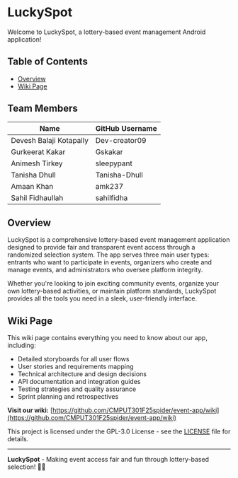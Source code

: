 # LuckySpot

Welcome to LuckySpot, a lottery-based event management Android application!

## Table of Contents
* [Overview](#overview)
* [Wiki Page](#wiki-page)

## Team Members

| Name | GitHub Username |
|------|----------------|
| Devesh Balaji Kotapally | Dev-creator09 |
| Gurkeerat Kakar | Gskakar |
| Animesh Tirkey | sleepypant |
| Tanisha Dhull | Tanisha-Dhull |
| Amaan Khan | amk237 |
| Sahil Fidhaullah | sahilfidha |

## Overview

LuckySpot is a comprehensive lottery-based event management application designed to provide fair and transparent event access through a randomized selection system. The app serves three main user types: entrants who want to participate in events, organizers who create and manage events, and administrators who oversee platform integrity.

Whether you're looking to join exciting community events, organize your own lottery-based activities, or maintain platform standards, LuckySpot provides all the tools you need in a sleek, user-friendly interface.

## Wiki Page

This wiki page contains everything you need to know about our app, including:
* Detailed storyboards for all user flows
* User stories and requirements mapping
* Technical architecture and design decisions
* API documentation and integration guides
* Testing strategies and quality assurance
* Sprint planning and retrospectives

**Visit our wiki:** [https://github.com/CMPUT301F25spider/event-app/wiki](https://github.com/CMPUT301F25spider/event-app/wiki)

This project is licensed under the GPL-3.0 License - see the [LICENSE](LICENSE) file for details.

---

**LuckySpot** - Making event access fair and fun through lottery-based selection! 🎉🍀
